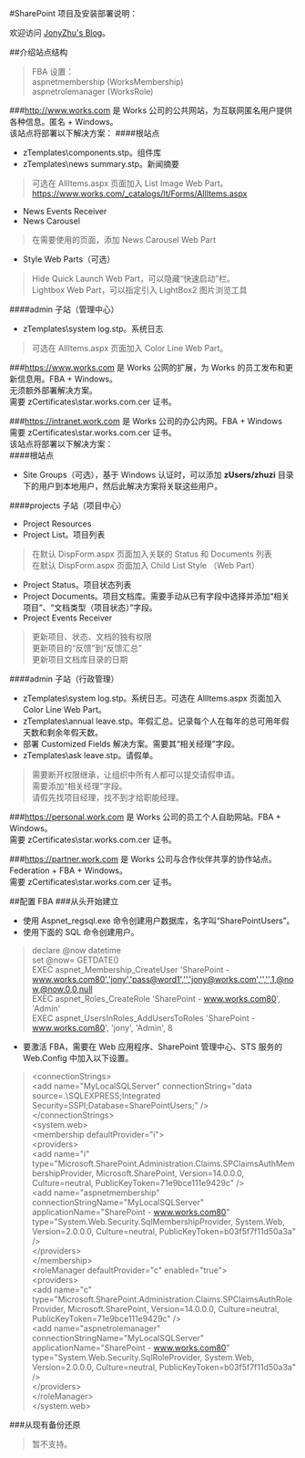 ﻿#SharePoint 项目及安装部署说明：


欢迎访问 [JonyZhu's Blog](http://www.cnblogs.com/jonyzhu)。


##介绍站点结构

> FBA 设置：  
> aspnetmembership (WorksMembership)  
> aspnetrolemanager (WorksRole)  

###http://www.works.com 
是 Works 公司的公共网站，为互联网匿名用户提供各种信息。匿名 + Windows。  
该站点将部署以下解决方案：
####根站点
* zTemplates\components.stp。组件库
* zTemplates\news summary.stp。新闻摘要  


> 可选在 AllItems.aspx 页面加入 List Image Web Part。  
> https://www.works.com/_catalogs/lt/Forms/AllItems.aspx


* News Events Receiver
* News Carousel  


> 在需要使用的页面，添加 News Carousel Web Part


* Style Web Parts（可选）


> Hide Quick Launch Web Part，可以隐藏“快速启动”栏。  
> Lightbox Web Part，可以指定引入 LightBox2 图片浏览工具


####admin 子站（管理中心）
* zTemplates\system log.stp。系统日志   

> 可选在 AllItems.aspx 页面加入 Color Line Web Part。  


###https://www.works.com 
是 Works 公网的扩展，为 Works 的员工发布和更新信息用。FBA + Windows。  
无须额外部署解决方案。  
需要 zCertificates\star.works.com.cer 证书。


###https://intranet.work.com 
是 Works 公司的办公内网。FBA + Windows  
需要 zCertificates\star.works.com.cer 证书。  
该站点将部署以下解决方案：  
####根站点
* Site Groups（可选），基于 Windows 认证时，可以添加 **zUsers/zhuzi** 目录下的用户到本地用户，然后此解决方案将关联这些用户。


####projects 子站（项目中心）
* Project Resources
* Project List。项目列表  

> 在默认 DispForm.aspx 页面加入关联的 Status 和 Documents 列表  
> 在默认 DispForm.aspx 页面加入 Child List Style （Web Part）  

* Project Status。项目状态列表
* Project Documents。项目文档库。需要手动从已有字段中选择并添加“相关项目”、“文档类型（项目状态）”字段。
* Project Events Receiver  

> 更新项目、状态、文档的独有权限  
> 更新项目的“反馈”到“反馈汇总”  
> 更新项目文档库目录的日期


####admin 子站（行政管理）
* zTemplates\system log.stp。系统日志。可选在 AllItems.aspx 页面加入 Color Line Web Part。
* zTemplates\annual leave.stp。年假汇总。记录每个人在每年的总可用年假天数和剩余年假天数。
* 部署 Customized Fields 解决方案。需要其“相关经理”字段。
* zTemplates\ask leave.stp。请假单。

> 需要断开权限继承，让组织中所有人都可以提交请假申请。  
> 需要添加“相关经理”字段。  
> 请假先找项目经理，找不到才给职能经理。


###https://personal.work.com 
是 Works 公司的员工个人自助网站。FBA + Windows。  
需要 zCertificates\star.works.com.cer 证书。


###https://partner.work.com 
是 Works 公司与合作伙伴共享的协作站点。Federation + FBA + Windows。  
需要 zCertificates\star.works.com.cer 证书。



##配置 FBA
###从头开始建立
* 使用 Aspnet_regsql.exe 命令创建用户数据库，名字叫“SharePointUsers”。
* 使用下面的 SQL 命令创建用户。  


> declare @now datetime  
> set @now= GETDATE()  
> EXEC aspnet_Membership_CreateUser 'SharePoint - www.works.com80','jony','pass@word1','','jony@works.com','','',1,@now,@now,0,0,null  
> EXEC aspnet_Roles_CreateRole 'SharePoint - www.works.com80', 'Admin'   
> EXEC aspnet_UsersInRoles_AddUsersToRoles 'SharePoint - www.works.com80', 'jony', 'Admin', 8   


* 要激活 FBA，需要在 Web 应用程序、SharePoint 管理中心、STS 服务的 Web.Config 中加入以下设置。  


> &lt;connectionStrings&gt;  
> 	&lt;add name="MyLocalSQLServer" connectionString="data source=.\SQLEXPRESS;Integrated Security=SSPI;Database=SharePointUsers;" /&gt;  
> &lt;/connectionStrings&gt;  
> &lt;system.web&gt;  
> 	&lt;membership defaultProvider="i"&gt;  
> 		&lt;providers&gt;  
> 			&lt;add name="i" type="Microsoft.SharePoint.Administration.Claims.SPClaimsAuthMembershipProvider, Microsoft.SharePoint, Version=14.0.0.0, Culture=neutral, PublicKeyToken=71e9bce111e9429c" /&gt;  
> 			&lt;add name="aspnetmembership" connectionStringName="MyLocalSQLServer" applicationName="SharePoint - www.works.com80" type="System.Web.Security.SqlMembershipProvider, System.Web, Version=2.0.0.0, Culture=neutral, PublicKeyToken=b03f5f7f11d50a3a" /&gt;		  
> 		&lt;/providers&gt;  
> 	&lt;/membership&gt;  
> 	&lt;roleManager defaultProvider="c" enabled="true"&gt;  
> 		&lt;providers&gt;  
> 			&lt;add name="c" type="Microsoft.SharePoint.Administration.Claims.SPClaimsAuthRoleProvider, Microsoft.SharePoint, Version=14.0.0.0, Culture=neutral, PublicKeyToken=71e9bce111e9429c" /&gt;  
> 			&lt;add name="aspnetrolemanager" connectionStringName="MyLocalSQLServer" applicationName="SharePoint - www.works.com80" type="System.Web.Security.SqlRoleProvider, System.Web, Version=2.0.0.0, Culture=neutral, PublicKeyToken=b03f5f7f11d50a3a" /&gt;		  
> 		&lt;/providers&gt;  
> 	&lt;/roleManager&gt;  
> &lt;/system.web&gt;  


###从现有备份还原
> 暂不支持。
